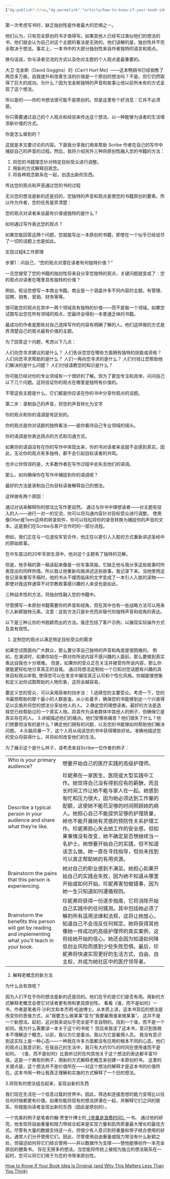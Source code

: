 ```yaml
---
{"dg-publish":true,"dg-permalink":"article/how-to-know-if-your-book-idea-is-original","permalink":"/article/how-to-know-if-your-book-idea-is-original/","metatags":{"description":"如何知道书籍创意是否原创以及为什么原创性没你想象的重要","og:site_name":"DavonOs","og:title":"如何知道书籍创意是否原创","og:type":"article","og:url":"https://zuji.eu.org/article/how-to-know-if-your-book-idea-is-original","og:image":null,"og:image:width":"200","og:image:alt":"articlecover","og:locale":"zh_cn"},"dgShowInlineTitle":true,"updated":"2025-07-14T13:26:14.608+08:00"}
---
```



第一次考虑写书时，缺乏独创性是作者最大的恐惧之一。

他们认为，只有完全原创的书才值得写。如果其他人已经写过类似他们的想法的书，他们就会认为自己对这个主题的看法是无效的。他们误解的是，独创性并不完全取决于想法。事实上，一本书中的大部分独创性来自作者独特的语言和观点。

换句话说，你与读者交流的方式以及你对主题的个人观点是最重要的。

大卫·戈金斯（David Goggins）的《Can’t Hurt Me》——这本畅销书已经销售了两百多万册。自我提升和改善生活的价值是一个原创的想法吗？不是。但它仍然取得了巨大的成功。为什么？因为戈金斯独特的声音和故事让他以前所未有的方式呈现了这个想法。

所以是的——你的书想法很可能不是原创的。但是这里有个好消息：它并不必须是。

你只需要通过自己的个人观点和经验来传达这个想法，以一种能够为读者的生活增添新价值的方式。

你是怎么做到的？

这就是本文要讨论的内容。下面我分享我们用来帮助 Scribe 作者在自己的写作中捕捉自己的声音的过程。然后，我将介绍另外三种将原创性融入您的书籍的方法：

1. 将您的书籍理念针对特定目标受众进行调整。
2. 用新的方式解释旧观念。
3. 将各种观念联系在一起，创造出新的东西。

传达您的观点和声音通过您的书的过程

无论您的想法是新的还是旧的，您独特的声音和观点是使您的书籍原创的要素。所以作为作者，您的任务是弄清楚：

您的观点对读者来说最有价值或独特的是什么？

如何通过写作表达您的观点？

如果您能回答这两个问题，您就能写出一本原创的书籍，即使在一个似乎已经说尽了一切的话题上也是如此。

实现过程&工作原理

步骤1：问自己，“您的观点对潜在读者有何独特价值？”

一旦您接受了您的书籍的独创性将来自分享您独特的观点，关键问题就变成了：您的观点对读者在哪里具有独特的价值？

例如，假设您想写一本商业书籍。商业是一个涵盖许多不同内容的主题。有管理、招聘、销售、营销、财务等等。

很可能您的观点在其中一两个领域具有独特的价值——而不是每一个领域。如果您试图写出您在所有领域的观点，您最终会得到一本普通乏味的书籍。

最成功的作者是那些对自己选择写作的内容有明确了解的人。他们这样做的方式是弄清楚自己的观点最有价值的主题。

为了回答这个问题，考虑以下几点：

人们向您寻求建议的是什么？ 人们告诉您您在哪些方面拥有独特的技能或资格？ 人们向您寻求帮助的是什么？ 人们一再向您寻求的是什么？ 人们付钱让您帮助他们解决的是什么问题？ 人们付钱请教您的知识是什么？

你可能已经对你的专业领域有一个很好的了解。但为了更加专注和具体，问问自己以下几个问题。这将验证你的观点在哪里是独特有价值的。

不管这些主题是什么，它们都是你应该在你的书中分享你观点的话题。

第二步：录制自己的声音，将您的声音转化为文字

你的观点和你的语调是有区别的。

你的观点是你对话题的独特看法——是你看待自己专业领域的镜头。

你的语调是你表达观点的方式和沟通方式。

如果你的语调没有在你的写作中体现出来，你的书对读者来说就不会感到真实。因此，无论你的观点有多独特，都不会引起目标读者的共鸣。

也许让你惊讶的是，大多数作者在写作过程中会失去他们的语调。

那么，如何确保你在写作中捕捉到你的语调呢？

最好的方法是录制自己向目标读者解释自己的想法。

这样做有两个原因：

通过对话来解释你的想法比写作更自然。 通过与你书中理想读者——对主题有投入的人——进行一对一的交流，你可以将沟通内容针对目标受众进行调整。 使用像Otter或Temi这样的转录软件，你可以轻松将你的录音转换为捕捉你的声音的文本。这是我们在Scribe与客户合作时的一部分流程。

例如，我们正在与一位退役军官合作，他正在以更引人入胜的方式重新讲述圣经中的原始故事。

在中东度过的20年军旅生涯中，他对这个主题有了独特的见解。

但是，他手稿的第一稿读起来像是一份军事简报。它缺乏他与我分享这些故事时所表现出的同样热情。所以我让他重新向我讲述这些故事，我记录下来。当他使用这些记录来重写手稿时，他的书从干燥而临床的文字变成了一本引人入胜的读物——即使对我这样通常不对宗教故事感兴趣的人来说也是如此。

三种战术性的方法，将独创性融入您的书籍中。

尽管撰写一本原创书籍需要你的声音和视角，但在其中也有一些战略方法可以用来引入新颖独特元素。注意：这些方法只是补充而非替代你独特声音和视角的表达。

以下是三种让你的书脱颖而出的方法。我还包括了客户示例，以展现实际操作方式及其有效性。

1. 定制您的观点以满足特定目标受众的需求

如果您试图面向广大群众，那么要分享自己独特的声音和角度是很困难的。 例如，在演讲时，如果你站在一群对你所说内容不感兴趣的人面前，那么要做到真实表达自我也十分艰难。 但是，如果你的受众正在关注并接受你所说内容，那么你便能更轻松地分享真正的自我。 通过将想法定制给一个已知对您话题有兴趣的具体目标观众听取, 使得您可以在发言中展现真正认可和个性化风格。你越能够想象和定义出你试图帮助的人物形象，这将会越容易。

要定义您的受众，可以采用简单的四步法： 1.选择您的主要受众。考虑一下，您的书最想帮助的那个最小的人群是谁。从小处着手，确保您的书能够到达一个兴奋得足以实施并将您的想法分享给他人的人。 2.确定您的理想读者。最好的方法是选择您已经帮助过的一个真实人物。将其作为读者群体中其他人的例子，但确保它是真实存在的人。 3.详细描述他们的痛点。他们受哪些痛苦？他们错失了什么？他们想要但没有的是什么？确定他们拥有的问题，以及您的书能够如何帮助他们解决问题。 4.头脑风暴一下，这个人将从阅读您的书中获得哪些好处。准确地描述您的受众将获得什么，并将如何改变他们的生活。

为了展示这个是什么样子，请考虑来自Scribe一位作者的例子：

|||
|---|---|
|Who is your primary audience?|想要开始自己的医疗实践的高级护理师。|
|Describe a typical person in your audience and share what they’re like.|珍妮弗在一家医生、医院或大型实践中工作。她觉得自己没有得到应有的薪酬，而且长时间工作让她不能与家人在一起。她感到匆忙和压力很大，因为她必须达到工作量的配额，这使她不能花足够的时间照顾她的病人。她担心自己不能提供足够的护理质量，她也不能开展她有灵感的预防性关系护理工作。珍妮弗担心失去她工作的安全感，但如果事情没有改变，她不确定是否想继续当一名护士。她想要开始自己的实践，但不知道该怎么做。她一直在寻找指导，但尚未找到可以真正帮助她的有用资源。|
|Brainstorm the pains that this person is experiencing.|她对自己的职业感到不满足。她担心如果开始自己的实践会失败，因为她不知道从哪里开始或如何开始。珍妮弗害怕做错事，因为她一生只知道如何遵循规则。|
|Brainstorm the benefits this person will get by reading and implementing what you’ll teach in your book.|珍妮弗将获得一份逐步指南，它将消除开始自己实践中的任何猜测。其中包括她必须了解的所有适用法律和法规，这将让她放心，知道自己不会违反任何规定。她将获得其他像她一样成功的高级护理师的真实案例，这将给她开始的信心。她还会因为知道如何降低创业风险而感到少些失败恐惧。最后，珍妮弗将快速实现更好的生活方式、自由、自主权，并成为她社区中的医疗领导者。|

2. 解释老概念的新方法

为什么会有效呢？

因为人们不在乎你的想法是新的还是旧的。他们在乎的是它们是否有用。用新的方式解释老概念会使它对读者更有用和更具原创性。 看看《谁，而不是如何》一书，作者是笔者丹·沙利文和本杰明·哈迪博士。从本质上讲，这本书背后的想法是改变你的思维方式，从“我要怎么做某事”变为“我要雇用谁来做某事”。 这并不是一个新想法。起初，这对我来说似乎完全是不言自明的。找到一个谁，而不是一个如何。我为什么需要读一本关于这个的书呢？ 但后来我读了这本书，意识到我根本不理解这个概念。以前，我以为它是委派。我以为它是雇佣人员。 我没有意识到这实际上是一种心态——一种我在许多方面都没有应用的根本不同的心态。他们的观点让我意识到，在我自己的生活中，我只有大约10%的时间在使用谁而不是如何。 《谁，而不是如何》比我听过的任何其他关于这个想法的表达都丰富10倍。这是一个典型的例子，用新的方式解释老概念来创建一本原创的书。 这里的关键点是，这个想法并不是价值所在——对这个想法的解释才是这本书的价值所在。这本书用一种让我真正理解和实施的方式解释了一个旧的想法。

3.将现有的想法组合起来，呈现出新的东西

我们现在生活在一个信息过载的世界中。因此，筛选和连接思想的能力变得比以往任何时候都更有价值。如果你能将现有的想法拼凑在一起，并解释它们之间的联系，你就能向读者呈现出新的东西（因此是原创的）。

一个完美的例子是笔者约翰·贾奎什博士的[《举重是浪费时间》](https://www.amazon.com/Weight-Lifting-Waste-Time-Cardio/dp/154450893X/ref=sr_1_1_sspa?&_encoding=UTF8&tag=scribemedia-20)一书。 通过他的研究，他发现将自由重量和阻力带结合起来是实现力量和肌肉质量最大增长的最佳方式。尽管有大量的数据支持这一点，但很少有人意识到将重量和带子结合使用的好处。通常人们分开使用它们。因此，尽管使用自由重量或阻力带没有什么新颖之处，但描述如何将它们结合使用——并以数据作为支撑——使他能够创作一本完全原创的健美书。 存在无限多的想法。当您能将传统上被视为独立的想法联系在一起时，您可以将它们用于为您的书带来原创性。

[How to Know If Your Book Idea Is Original (and Why This Matters Less Than You Think)](https://scribemedia.com/how-to-know-if-your-book-idea-is-original/)
